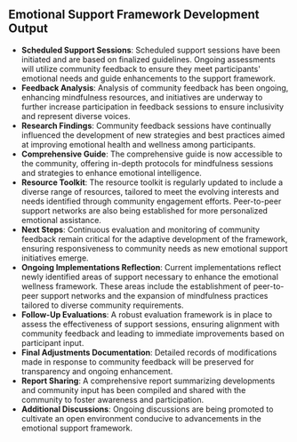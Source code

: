 

## Emotional Support Framework Development Output

- **Scheduled Support Sessions**: Scheduled support sessions have been initiated and are based on finalized guidelines. Ongoing assessments will utilize community feedback to ensure they meet participants' emotional needs and guide enhancements to the support framework.
- **Feedback Analysis**: Analysis of community feedback has been ongoing, enhancing mindfulness resources, and initiatives are underway to further increase participation in feedback sessions to ensure inclusivity and represent diverse voices.
- **Research Findings**: Community feedback sessions have continually influenced the development of new strategies and best practices aimed at improving emotional health and wellness among participants.
- **Comprehensive Guide**: The comprehensive guide is now accessible to the community, offering in-depth protocols for mindfulness sessions and strategies to enhance emotional intelligence.
- **Resource Toolkit**: The resource toolkit is regularly updated to include a diverse range of resources, tailored to meet the evolving interests and needs identified through community engagement efforts. Peer-to-peer support networks are also being established for more personalized emotional assistance.
- **Next Steps**: Continuous evaluation and monitoring of community feedback remain critical for the adaptive development of the framework, ensuring responsiveness to community needs as new emotional support initiatives emerge.
- **Ongoing Implementations Reflection**: Current implementations reflect newly identified areas of support necessary to enhance the emotional wellness framework. These areas include the establishment of peer-to-peer support networks and the expansion of mindfulness practices tailored to diverse community requirements.
- **Follow-Up Evaluations**: A robust evaluation framework is in place to assess the effectiveness of support sessions, ensuring alignment with community feedback and leading to immediate improvements based on participant input.
- **Final Adjustments Documentation**: Detailed records of modifications made in response to community feedback will be preserved for transparency and ongoing enhancement.
- **Report Sharing**: A comprehensive report summarizing developments and community input has been compiled and shared with the community to foster awareness and participation.
- **Additional Discussions**: Ongoing discussions are being promoted to cultivate an open environment conducive to advancements in the emotional support framework.